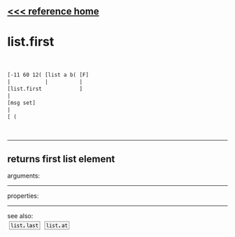 [<<< reference home](ceammc_lib.md)
---

# list.first

```


[-11 60 12( [list a b( [F]
|           |          |
[list.first            ]
|
[msg set]
|
[ (

            
```
---
returns first list element
---
arguments:


---
properties:


---
see also:<br>
[![list.last](img/object_list.last.png)](list.last.md)
[![list.at](img/object_list.at.png)](list.at.md)
